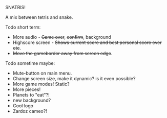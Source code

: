 SNATRIS!

A mix between tetris and snake.

Todo short term:
* More audio - ~~Game over~~, ~~confirm~~, background
* Highscore screen - ~~Shows current score and best personal score ever etc~~.
* ~~Move the gameborder away from screen edge~~.

Todo sometime maybe:
* Mute-button on main menu.
* Change screen size, make it dynamic? is it even possible?
* More game modes! Static?
* More pieces!
* Planets to "eat"?!
* new background?
* ~~Cool logo~~
* Zardoz cameo?!
